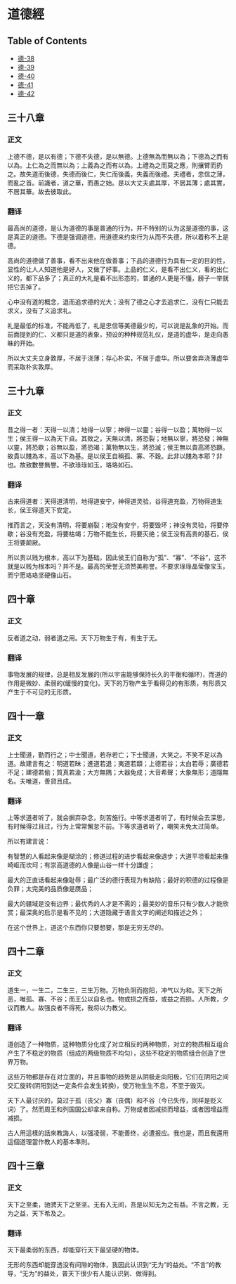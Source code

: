 # 道德經

## Table of Contents

+ [德-38](#三十八章)
+ [德-39](#三十九章)
+ [德-40](#四十章)
+ [德-41](#四十一章)
+ [德-42](#四十二章)

## 三十八章

### 正文
上德不德，是以有德；下德不失德，是以無德。上德無為而無以為；下德為之而有以為。上仁為之而無以為；上義為之而有以為。上禮為之而莫之應，則攘臂而扔之。故失道而後德，失德而後仁，失仁而後義，失義而後禮。夫禮者，忠信之薄，而亂之首。前識者，道之華，而愚之始。是以大丈夫處其厚，不居其薄；處其實，不居其華。故去彼取此。

### 翻译
最高尚的道德，是认为道德的事是普通的行为，并不特别的认为这是道德的事，这是真正的道德。下德是强调道德，用道德来约束行为从而不失德，所以着称不上是德。

高尚的道德做了善事，看不出来他在做善事；下品的道德行为具有一定的目的性，显性的让人人知道他是好人，又做了好事。上品的仁义，是看不出仁义，看的出仁义的，都下品多了；真正的大礼是看不出形态的，普通的人更是不懂，膀子一举就把它丢掉了。

心中没有道的概念，退而追求德的光大；没有了德之心才去追求仁，没有仁只能去求义，没有了义追求礼。

礼是最低的标准，不能再低了，礼是忠信等美德最少的，可以说是乱象的开始。而前面提到的仁、义都只是道的表象，预设的种种规范礼仪，是道的虚华，是走向愚昧的开始。

所以大丈夫立身敦厚，不居于浇薄；存心朴实，不居于虚华。所以要舍弃浇薄虚华而采取朴实敦厚。

## 三十九章

### 正文
昔之得一者：天得一以清；地得一以寧；神得一以靈；谷得一以盈；萬物得一以生；侯王得一以為天下貞。其致之，天無以清，將恐裂；地無以寧，將恐發；神無以靈，將恐歇；谷無以盈，將恐竭；萬物無以生，將恐滅；侯王無以貴高將恐蹶。故貴以賤為本，高以下為基。是以侯王自稱孤、寡、不穀。此非以賤為本耶？非也。故致數譽無譽。不欲琭琭如玉，珞珞如石。

### 翻译
古来得道者：天得道淸明，地得道安宁，神得道灵验，谷得道充盈，万物得道生长，侯王得道天下安定。

推而言之，天没有清明，将要崩裂；地没有安宁，将要毁坏；神没有灵验，将要停歇；谷没有充盈，将要枯竭；万物不能生长，将要灭绝；侯王没有高贵的基石，侯王将要颠厥。

所以贵以贱为根本，高以下为基础，因此侯王们自称为“孤”、“寡”、“不谷”，这不就是以贱为根本吗？并不是。最高的荣誉无须赞美称誉。不要求琭琭晶莹像宝玉，而宁愿珞珞坚硬像山石。

## 四十章

### 正文
反者道之动，弱者道之用。天下万物生于有，有生于无。

### 翻译
事物发展的规律，总是相反发展的(所以宇宙能够保持长久的平衡和循环)，而道的作用是微妙、柔弱的(缓慢的变化)。天下的万物产生于看得见的有形质，有形质又产生于不可见的无形质。

## 四十一章

### 正文
上士聞道，勤而行之；中士聞道，若存若亡；下士聞道，大笑之。不笑不足以為道。故建言有之：明道若昧；進道若退；夷道若纇；上德若谷；太白若辱；廣德若不足；建德若偷；質真若渝；大方無隅；大器免成；大音希聲；大象無形；道隱無名。夫唯道，善貸且成。

### 翻译
上等求道者听了，就会摒弃杂念，刻苦施行。中等求道者听了，有时候会去深思，有时候得过且过，行为上常常懈怠不前。下等求道者听了，嘲笑未免太过简单。

所以有建言说：

有智慧的人看起来像是糊涂的；修道过程的进步看起来像退步；大道平坦看起来像崎岖而坎坷；有崇高道德的人像是山谷一样十分謙虛；

最大的正直话看起来像耻辱；最广泛的德行表现为有缺陷；最好的积德的过程像是负罪；太完美的品质像是赝品；

最大的疆域是没有边界；最优秀的人才是不需的；最美妙的音乐只有少数人才能欣赏；最深奥的启示是看不见的；大道隐藏于语言文字的阐述和描述之外；

在这个世界上，道这个东西你只要想要，那是无穷无尽的。

## 四十二章

### 正文
道生一，一生二，二生三，三生万物。万物负阴而抱阳，冲气以为和。天下之所恶，唯孤、寡、不谷；而王公以自名也。物或损之而益，或益之而损。人所教，夕议而教人。故强良者不得死，我将以为教父。

### 翻译
道创造了一种物质，这种物质分化成了对立相反的两种物质，对立的物质相互组合产生了不稳定的物质（组成的两级物质不均匀），这些不稳定的物质组合创造了世界万物。

这些万物都是存在对立面的，并且事物的趋势是从阴极走向阳极，它们在阴阳之间交汇旋转(阴阳到达一定条件会发生转换)，使万物生生不息，不至于毁灭。

天下人最讨厌的，莫过于孤（丧父）寡（丧偶）和不谷（今已失传，同样是贬义词）了。然而周王和列国国公却拿来自称。万物或者因减损而增益，或者因增益而减损。

古人用這樣的話來教誨人，以强凌弱，不能善终，必遭报应。我也是，而且我還用這個道理當作教人的基本準則。

## 四十三章

### 正文
天下之至柔，驰骋天下之至坚。无有入无间，吾是以知无为之有益。不言之教，无为之益，天下希及之。

### 翻译
天下最柔弱的东西，却能穿行天下最坚硬的物体。

无形的东西却能穿透没有间隙的物体，我因此认识到“无为”的益处。“不言”的教导，“无为”的益处，普天下很少有人能认识到、做得到。
